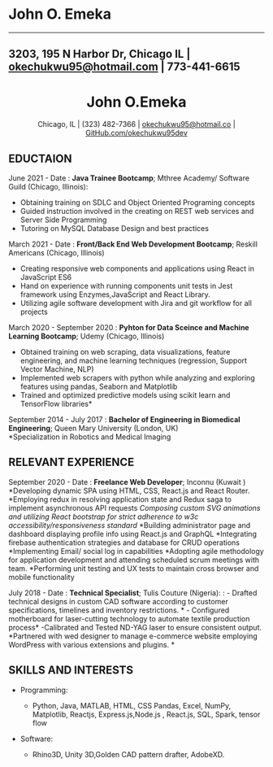John O. Emeka 
============

-----------------------------------------------
3203, 195 N Harbor Dr, Chicago IL |    
okechukwu95@hotmail.com | 
773-441-6615                    
-----------------------------------------------

<h1 align="center"> John O.Emeka </h1>

<p align="center"> Chicago, IL | (323) 482-7366 | <a href="mailto:okechukwu95@hotmail.com">okechukwu95@hotmail.co</a> | <a href="https://github.com/okechukwu95dev">GitHub.com/okechukwu95dev</a></p>

EDUCTAION
---------
June 2021 - Date
:   **Java Trainee Bootcamp**; Mthree Academy/ Software Guild (Chicago, Illinois):<br>
* Obtaining training on SDLC and Object Oriented Programing concepts
* Guided instruction involved in the creating on REST web services and  Server Side Programming
* Tutoring on MySQL Database Design and best practices

March 2021 - Date
:   **Front/Back End Web Development Bootcamp**; Reskill Americans (Chicago, Illinois)<br>
* Creating responsive web components and applications using React in JavaScript ES6
* Hand on experience with running components unit tests in Jest framework using Enzymes,JavaScript and React Library. 
* Utilizing agile software development with Jira and git workflow for all projects 

March 2020 - September 2020
:   **Pyhton for Data Sceince and Machine Learning Bootcamp**; Udemy (Chicago, Illinois)<br>
* Obtained training on web scraping, data visualizations, feature engineering, 
and machine learning techniques (regression, Support Vector Machine, NLP) 
* Implemented web scrapers with python while analyzing and exploring features using pandas, Seaborn and Matplotlib 
* Trained and optimized predictive models using scikit learn and TensorFlow libraries*

September 2014 - July 2017
:   **Bachelor of Engineering in Biomedical Engineering**; Queen Mary University (London, UK)<br>
    *Specialization in Robotics and Medical Imaging

RELEVANT EXPERIENCE
----------

September 2020 - Date 
:   **Freelance Web Developer**; Inconnu (Kuwait )
    *Developing dynamic SPA using HTML, CSS,  React.js and React Router.
    *Employing redux in resolving application state and Redux saga to implement asynchronous API requests
    *Composing custom SVG animations and utilizing React bootstrap for strict adherence to w3c accessibility/responsiveness standard*
    *Building administrator page and dashboard displaying profile info using React.js and GraphQL
    *Integrating firebase authentication strategies and database for CRUD operations
    *Implementing Email/ social log in capabilities
    *Adopting agile methodology for application development and attending scheduled scrum meetings with team.
    *Performing unit testing and UX tests to maintain cross browser and mobile functionality

July 2018 - Date 
:   **Technical Specialist**; Tulis Couture (Nigeria): 
: - Drafted technical designs in custom CAD software according to customer specifications, timelines and inventory restrictions. *
        - Configured motherboard for laser-cutting technology to automate textile production process*
        -Calibrated and Tested ND-YAG laser  to ensure consistent output.
        *Partnered with wed designer to manage e-commerce website employing WordPress with various extensions and plugins. *

SKILLS AND INTERESTS
----------------------------------------

* Programming:
     * Python, Java, MATLAB, HTML, CSS Pandas, Excel, NumPy, Matplotlib, Reactjs, Express.js,Node.js , React.js, SQL, Spark, tensor flow 

* Software:
     * Rhino3D, Unity 3D,Golden CAD pattern drafter, AdobeXD. 